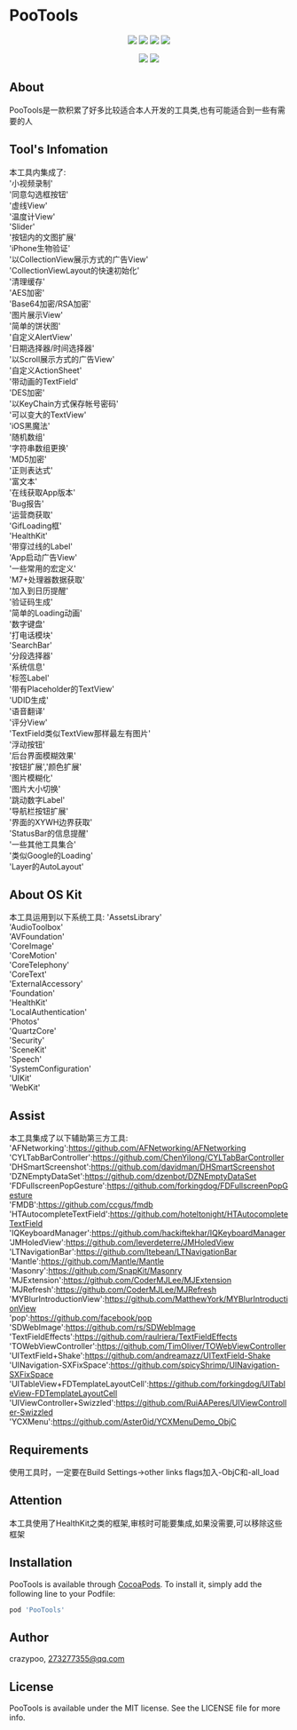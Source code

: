 # PooTools

<p align="center">
<a href=""><img src="https://img.shields.io/cocoapods/v/PooTools.svg"></a>
<a href=""><img src="https://img.shields.io/cocoapods/p/PooTools.svg"></a>
<a href=""><img src="https://img.shields.io/badge/platform-iOS%208.0%2B-ff69b5152950834.svg"></a>
<a href="https://github.com/ChenYilong/CYLTabBarController/blob/master/LICENSE"><img src="https://img.shields.io/github/license/mashape/apistatus.svg"></a>
</p>
<p align="center">
<a href="https://twitter.com/crazypeepoo"><img src="https://img.shields.io/twitter/url/http/shields.io.svg?style=social&maxAge=2592000"></a>
<a href="http://weibo.com/273277355"><img src="http://i67.tinypic.com/wbulbr.jpg"></a>
</p>

## About

PooTools是一款积累了好多比较适合本人开发的工具类,也有可能适合到一些有需要的人

## Tool's Infomation

本工具内集成了:</br>
'小视频录制'</br>
'同意勾选框按钮'</br>
'虚线View'</br>
'温度计View'</br>
'Slider'</br>
'按钮内的文图扩展'</br>
'iPhone生物验证'</br>
'以CollectionView展示方式的广告View'</br>
'CollectionViewLayout的快速初始化'</br>
'清理缓存'</br>
'AES加密'</br>
'Base64加密/RSA加密'</br>
'图片展示View'</br>
'简单的饼状图'</br>
'自定义AlertView'</br>
'日期选择器/时间选择器'</br>
'以Scroll展示方式的广告View'</br>
'自定义ActionSheet'</br>
'带动画的TextField'</br>
'DES加密'</br>
'以KeyChain方式保存帐号密码'</br>
'可以变大的TextView'</br>
'iOS黑魔法'</br>
'随机数组'</br>
'字符串数组更换'</br>
'MD5加密'</br>
'正则表达式'</br>
'富文本'</br>
'在线获取App版本'</br>
'Bug报告'</br>
'运营商获取'</br>
'GifLoading框'</br>
'HealthKit'</br>
'带穿过线的Label'</br>
'App启动广告View'</br>
'一些常用的宏定义'</br>
'M7+处理器数据获取'</br>
'加入到日历提醒'</br>
'验证码生成'</br>
'简单的Loading动画'</br>
'数字键盘'</br>
'打电话模块'</br>
'SearchBar'</br>
'分段选择器'</br>
'系统信息'</br>
'标签Label'</br>
'带有Placeholder的TextView'</br>
'UDID生成'</br>
'语音翻译'</br>
'评分View'</br>
'TextField类似TextView那样最左有图片'</br>
'浮动按钮'</br>
'后台界面模糊效果'</br>
'按钮扩展','颜色扩展'</br>
'图片模糊化'</br>
'图片大小切换'</br>
'跳动数字Label'</br>
'导航栏按钮扩展'</br>
'界面的XYWH边界获取'</br>
'StatusBar的信息提醒'</br>
'一些其他工具集合'</br>
'类似Google的Loading'</br>
'Layer的AutoLayout'</br>

## About OS Kit

本工具运用到以下系统工具:
'AssetsLibrary'</br>
'AudioToolbox'</br>
'AVFoundation'</br>
'CoreImage'</br>
'CoreMotion'</br>
'CoreTelephony'</br>
'CoreText'</br>
'ExternalAccessory'</br>
'Foundation'</br>
'HealthKit'</br>
'LocalAuthentication'</br>
'Photos'</br>
'QuartzCore'</br>
'Security'</br>
'SceneKit'</br>
'Speech'</br>
'SystemConfiguration'</br>
'UIKit'</br>
'WebKit'</br>

## Assist

本工具集成了以下辅助第三方工具:</br>
'AFNetworking':https://github.com/AFNetworking/AFNetworking</br>
'CYLTabBarController':https://github.com/ChenYilong/CYLTabBarController</br>
'DHSmartScreenshot':https://github.com/davidman/DHSmartScreenshot</br>
'DZNEmptyDataSet':https://github.com/dzenbot/DZNEmptyDataSet</br>
'FDFullscreenPopGesture':https://github.com/forkingdog/FDFullscreenPopGesture</br>
'FMDB':https://github.com/ccgus/fmdb</br>
'HTAutocompleteTextField':https://github.com/hoteltonight/HTAutocompleteTextField</br>
'IQKeyboardManager':https://github.com/hackiftekhar/IQKeyboardManager</br>
'JMHoledView':https://github.com/leverdeterre/JMHoledView</br>
'LTNavigationBar':https://github.com/ltebean/LTNavigationBar</br>
'Mantle':https://github.com/Mantle/Mantle</br>
'Masonry':https://github.com/SnapKit/Masonry</br>
'MJExtension':https://github.com/CoderMJLee/MJExtension</br>
'MJRefresh':https://github.com/CoderMJLee/MJRefresh</br>
'MYBlurIntroductionView':https://github.com/MatthewYork/MYBlurIntroductionView</br>
'pop':https://github.com/facebook/pop</br>
'SDWebImage':https://github.com/rs/SDWebImage</br>
'TextFieldEffects':https://github.com/raulriera/TextFieldEffects</br>
'TOWebViewController':https://github.com/TimOliver/TOWebViewController</br>
'UITextField+Shake':https://github.com/andreamazz/UITextField-Shake</br>
'UINavigation-SXFixSpace':https://github.com/spicyShrimp/UINavigation-SXFixSpace</br>
'UITableView+FDTemplateLayoutCell':https://github.com/forkingdog/UITableView-FDTemplateLayoutCell</br>
'UIViewController+Swizzled':https://github.com/RuiAAPeres/UIViewController-Swizzled</br>
'YCXMenu':https://github.com/Aster0id/YCXMenuDemo_ObjC</br>

## Requirements

使用工具时，一定要在Build Settings->other links flags加入-ObjC和-all_load

## Attention

本工具使用了HealthKit之类的框架,审核时可能要集成,如果没需要,可以移除这些框架

## Installation

PooTools is available through [CocoaPods](https://cocoapods.org). To install
it, simply add the following line to your Podfile:

```ruby
pod 'PooTools'
```

## Author

crazypoo, 273277355@qq.com

## License

PooTools is available under the MIT license. See the LICENSE file for more info.
